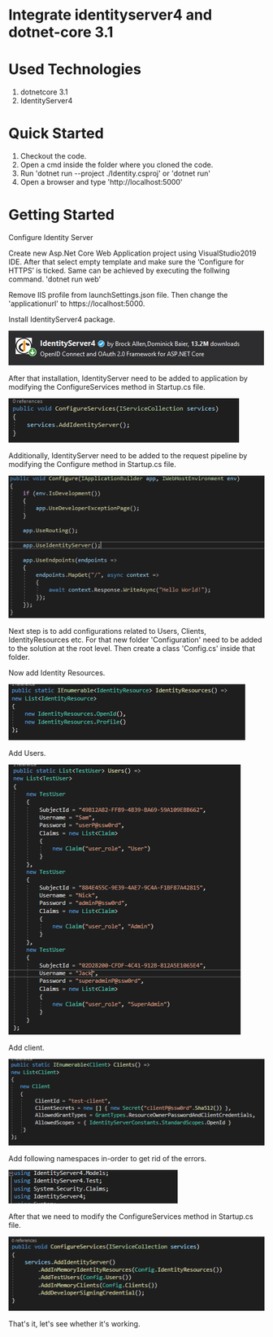 # Integrate identityserver4 and dotnet-core 3.1

# Used Technologies

1. dotnetcore 3.1
2. IdentityServer4

# Quick Started

1. Checkout the code.
2. Open a cmd inside the folder where you cloned the code.
3. Run 'dotnet run --project ./Identity.csproj' or 'dotnet run'
4. Open a browser and type 'http://localhost:5000'

# Getting Started

Configure Identity Server

Create new Asp.Net Core Web Application project using VisualStudio2019 IDE. After that select empty template and make sure the ‘Configure for HTTPS’ is ticked. 
Same can be achieved by executing the follwing command. 'dotnet run web'

Remove IIS profile from launchSettings.json file. Then change the 'applicationurl' to https://localhost:5000.

Install IdentityServer4 package.

![launch-settings](./images/identityserver4.PNG)

After that installation, IdentityServer need to be added to application by modifying the ConfigureServices method in Startup.cs file.

![launch-settings](./images/configureservice.PNG)

Additionally, IdentityServer need to be added to the request pipeline by modifying the Configure method in Startup.cs file.

![launch-settings](./images/configure.PNG)

Next step is to add configurations related to Users, Clients, IdentityResources etc. For that new folder 'Configuration' need to be added to the solution at the root level. Then create a class 'Config.cs' inside that folder.

Now add Identity Resources.

![identity-resources](./images/identityresources.PNG)

Add Users.

![users](./images/users.PNG)

Add client.

![client](./images/clients.PNG)

Add following namespaces in-order to get rid of the errors.

![client](./images/using-config.cs.PNG)

After that we need to modify the ConfigureServices method in Startup.cs file.

![client](./images/configureservice-v2.PNG)

That's it, let's see whether it's working.

